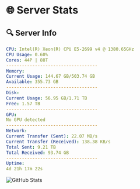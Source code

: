 # 🌐 Server Stats
## 🔍 Server Info
```yaml
CPU: Intel(R) Xeon(R) CPU E5-2699 v4 @ 1380.65GHz
CPU Usage: 0.60%
Cores: 44P | 88T
-----------------------------------
Memory:
Current Usage: 144.67 GB/503.74 GB
Available: 355.73 GB
-----------------------------------
Disk:
Current Usage: 56.95 GB/1.71 TB
Free: 1.57 TB
-----------------------------------
GPU:
No GPU detected
-----------------------------------
Network:
Current Transfer (Sent): 22.07 MB/s
Current Transfer (Received): 138.38 KB/s
Total Sent: 9.21 TB
Total Received: 93.74 GB
-----------------------------------
Uptime:
4d 21h 17m 22s
```
![GitHub Stats](https://img.shields.io/badge/Updated-2025-03-12_18:40:11-blue)